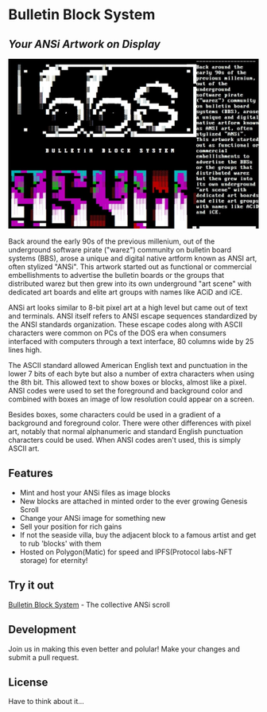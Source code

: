 # Bulletin Block System
## _Your ANSi Artwork on Display_

![](packages/react-app/public/BBS%20genesis.JPG?raw=true)

Back around the early 90s of the previous millenium, out of the underground software pirate ("warez") community on bulletin board systems (BBS), arose a unique and digital native artform known as ANSI art, often stylized "ANSi". This artwork started out as functional or commercial embellishments to advertise the bulletin boards or the groups that distributed warez but then grew into its own underground "art scene" with dedicated art boards and elite art groups with names like ACiD and iCE.

ANSi art looks similar to 8-bit pixel art at a high level but came out of text and terminals. ANSI itself refers to ANSI escape sequences standardized by the ANSI standards organization. These escape codes along with ASCII characters were common on PCs of the DOS era when consumers interfaced with computers through a text interface, 80 columns wide by 25 lines high.

The ASCII standard allowed American English text and punctuation in the lower 7 bits of each byte but also a number of extra characters when using the 8th bit. This allowed text to show boxes or blocks, almost like a pixel. ANSI codes were used to set the foreground and background color and combined with boxes an image of low resolution could appear on a screen.

Besides boxes, some characters could be used in a gradient of a background and foreground color. There were other differences with pixel art, notably that normal alphanumeric and standard English punctuation characters could be used. When ANSI codes aren't used, this is simply ASCII art.

## Features

- Mint and host your ANSi files as image blocks
- New blocks are attached in minted order to the ever growing Genesis Scroll
- Change your ANSi image for something new
- Sell your position for rich gains
- If not the seaside villa, buy the adjacent block to a famous artist and get to rub 'blocks' with them
- Hosted on Polygon(Matic) for speed and IPFS(Protocol labs-NFT storage) for eternity!


## Try it out
[Bulletin Block System] - The collective ANSi scroll


## Development

Join us in making this even better and polular!
Make your changes and submit a pull request.

## License

Have to think about it...

[//]: # (These are reference links used in the body of this note and get stripped out when the markdown processor does its job. There is no need to format nicely because it shouldn't be seen. Thanks SO - http://stackoverflow.com/questions/4823468/store-comments-in-markdown-syntax)

[Bulletin Block System]: <https://bulletin-block-system.github.io/scaffold-eth/#/>
  
